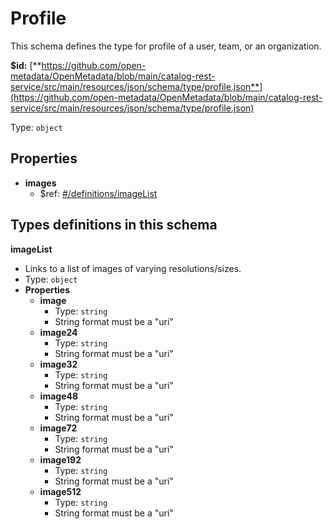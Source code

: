 # Profile

This schema defines the type for profile of a user, team, or an organization.

**$id:** [**https://github.com/open-metadata/OpenMetadata/blob/main/catalog-rest-service/src/main/resources/json/schema/type/profile.json**](https://github.com/open-metadata/OpenMetadata/blob/main/catalog-rest-service/src/main/resources/json/schema/type/profile.json)

Type: `object`

## Properties

* **images**
  * $ref: [\#/definitions/imageList](profile.md#/definitions/imageList)

## Types definitions in this schema

**imageList**

* Links to a list of images of varying resolutions/sizes.
* Type: `object`
* **Properties**
  * **image**
    * Type: `string`
    * String format must be a "uri"
  * **image24**
    * Type: `string`
    * String format must be a "uri"
  * **image32**
    * Type: `string`
    * String format must be a "uri"
  * **image48**
    * Type: `string`
    * String format must be a "uri"
  * **image72**
    * Type: `string`
    * String format must be a "uri"
  * **image192**
    * Type: `string`
    * String format must be a "uri"
  * **image512**
    * Type: `string`
    * String format must be a "uri"

